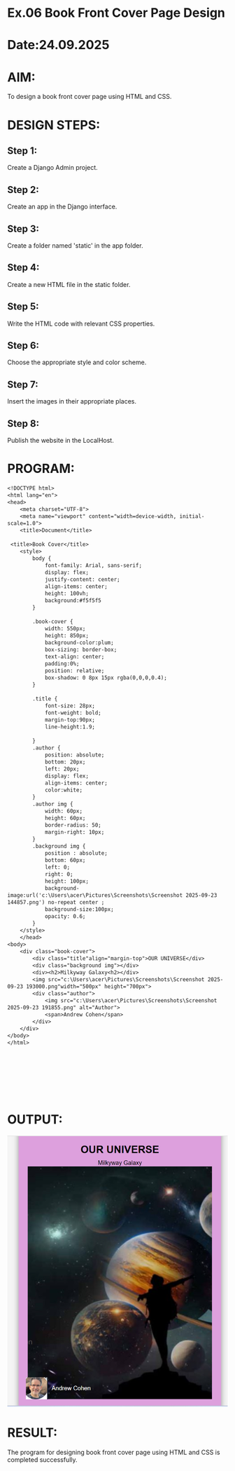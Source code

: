 # Ex.06 Book Front Cover Page Design
# Date:24.09.2025
# AIM:
To design a book front cover page using HTML and CSS.

# DESIGN STEPS:
## Step 1:
Create a Django Admin project.

## Step 2:
Create an app in the Django interface.

## Step 3:
Create a folder named 'static' in the app folder.

## Step 4:
Create a new HTML file in the static folder.

## Step 5:
Write the HTML code with relevant CSS properties.

## Step 6:
Choose the appropriate style and color scheme.

## Step 7:
Insert the images in their appropriate places.

## Step 8:
Publish the website in the LocalHost.

# PROGRAM:
```
<!DOCTYPE html>
<html lang="en">
<head>
    <meta charset="UTF-8">
    <meta name="viewport" content="width=device-width, initial-scale=1.0">
    <title>Document</title>

 <title>Book Cover</title>
    <style>
        body {
            font-family: Arial, sans-serif;
            display: flex;
            justify-content: center;
            align-items: center;
            height: 100vh;
            background:#f5f5f5
        }

        .book-cover {
            width: 550px;
            height: 850px;
            background-color:plum;
            box-sizing: border-box;
            text-align: center;
            padding:0%;
            position: relative;
            box-shadow: 0 8px 15px rgba(0,0,0,0.4);
        }

        .title {
            font-size: 28px;
            font-weight: bold;
            margin-top:90px;
            line-height:1.9;
            
        }
        .author {
            position: absolute;
            bottom: 20px;
            left: 20px;
            display: flex;
            align-items: center;
            color:white;
        }
        .author img {
            width: 60px;
            height: 60px;
            border-radius: 50;
            margin-right: 10px;
        }
        .background img {
            position : absolute;
            bottom: 60px;
            left: 0;
            right: 0;
            height: 100px;
            background-image:url('c:\Users\acer\Pictures\Screenshots\Screenshot 2025-09-23 144857.png') no-repeat center ;
            background-size:100px;
            opacity: 0.6;
        }
    </style>
    </head>
<body>
    <div class="book-cover">
        <div class="title"align="margin-top">OUR UNIVERSE</div> 
        <div class="background img"></div>
        <div><h2>Milkyway Galaxy<h2></div>
        <img src="c:\Users\acer\Pictures\Screenshots\Screenshot 2025-09-23 193000.png"width="500px" height="700px">
        <div class="author">
            <img src="c:\Users\acer\Pictures\Screenshots\Screenshot 2025-09-23 191855.png" alt="Author">
            <span>Andrew Cohen</span>
        </div>
    </div>
</body>
</html>








```
# OUTPUT:
![alt text](<Screenshot 2025-09-24 085130.png>)


# RESULT:
The program for designing book front cover page using HTML and CSS is completed successfully.
